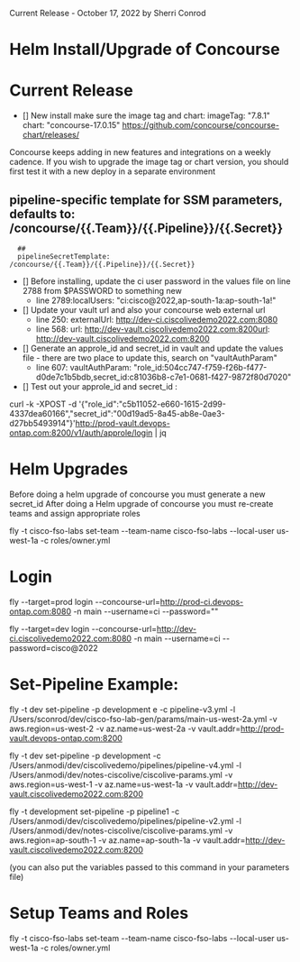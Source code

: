 Current Release - October 17, 2022 by Sherri Conrod

Helm Install/Upgrade of Concourse 
===========
Current Release
==========
- [] New install make sure the image tag and chart:
  imageTag: "7.8.1" chart: "concourse-17.0.15"
  https://github.com/concourse/concourse-chart/releases/

Concourse keeps adding in new features and integrations on a weekly cadence. 
If you wish to upgrade the image tag or chart version, you should first test it with a new deploy in a separate environment

## pipeline-specific template for SSM parameters, defaults to: /concourse/{{.Team}}/{{.Pipeline}}/{{.Secret}}
      ##
      pipelineSecretTemplate: /concourse/{{.Team}}/{{.Pipeline}}/{{.Secret}}

- [] Before installing, update the ci user password in the values file on line 2788 from $PASSWORD to something new
  - line 2789:localUsers: "ci:cisco@2022,ap-south-1a:ap-south-1a!"
- [] Update your vault url and also your concourse web external url
  - line 250: externalUrl: http://dev-ci.ciscolivedemo2022.com:8080
  - line 568: url: http://dev-vault.ciscolivedemo2022.com:8200url: http://dev-vault.ciscolivedemo2022.com:8200
- [] Generate an approle_id and secret_id in vault and update the values file - there are two place to update this, search on "vaultAuthParam"
  - line 607: vaultAuthParam: "role_id:504cc747-f759-f26b-f477-d0de7c1b5bdb,secret_id:c81036b8-c7e1-0681-f427-9872f80d7020"
- [] Test out your approle_id and secret_id :

curl -k -XPOST -d '{"role_id":"c5b11052-e660-1615-2d99-4337dea60166","secret_id":"00d19ad5-8a45-ab8e-0ae3-d27bb5493914"}'http://prod-vault.devops-ontap.com:8200/v1/auth/approle/login | jq


Helm Upgrades
======

Before doing a helm upgrade of concourse you must generate a new secret_id
After doing a Helm upgrade of concourse you must re-create teams and assign appropriate roles

fly -t cisco-fso-labs set-team --team-name cisco-fso-labs --local-user us-west-1a -c roles/owner.yml

Login
====

fly --target=prod login --concourse-url=http://prod-ci.devops-ontap.com:8080 -n main --username=ci --password=""

fly --target=dev login --concourse-url=http://dev-ci.ciscolivedemo2022.com:8080 -n main --username=ci --password=cisco@2022

Set-Pipeline Example:
========
fly -t dev set-pipeline -p development e -c pipeline-v3.yml -l /Users/sconrod/dev/cisco-fso-lab-gen/params/main-us-west-2a.yml -v aws.region=us-west-2 -v az.name=us-west-2a -v vault.addr=http://prod-vault.devops-ontap.com:8200

fly -t dev set-pipeline -p development -c /Users/anmodi/dev/ciscolivedemo/pipelines/pipeline-v4.yml -l /Users/anmodi/dev/notes-ciscolive/ciscolive-params.yml -v aws.region=us-west-1 -v az.name=us-west-1a -v vault.addr=http://dev-vault.ciscolivedemo2022.com:8200

fly -t development set-pipeline -p pipeline1 -c /Users/anmodi/dev/ciscolivedemo/pipelines/pipeline-v2.yml -l /Users/anmodi/dev/notes-ciscolive/ciscolive-params.yml -v aws.region=ap-south-1 -v az.name=ap-south-1a -v vault.addr=http://dev-vault.ciscolivedemo2022.com:8200

(you can also put the variables passed to this command in your parameters file)

Setup Teams and Roles
==========

fly -t cisco-fso-labs set-team --team-name cisco-fso-labs --local-user us-west-1a -c roles/owner.yml